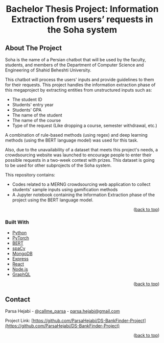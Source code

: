<div align="center">
  <h1 align="center">Bachelor Thesis Project: Information Extraction from users’ requests in the Soha system</h1>
</div>

## About The Project

Soha is the name of a Persian chatbot that will be used by the faculty, students, and members of the Department of Computer Science and Engineering of Shahid Beheshti University.

This chatbot will process the users' inputs and provide guidelines to them for their requests.
This project handles the information extraction phase of this megaproject by extracting entities from unstructured inputs such as:

- The student ID
- Students' entry year
- Students' GPA
- The name of the student
- The name of the course
- Type of the request (Like dropping a course, semester withdrawal, etc.)

A combination of rule-based methods (using regex) and deep learning methods (using the BERT language model) was used for this task.

Also, due to the unavailability of a dataset that meets this project's needs, a crowdsourcing website was launched to encourage people to enter their possible requests in a two-week contest with prizes.
This dataset is going to be used for other subprojects of the Soha system.

This repository contains:

- Codes related to a MERNG crowdsourcing web application to collect students' sample inputs using gamification methods
- A Jupyter notebook containing the Information Extraction phase of the project using the BERT language model.

<!-- Notebook | Link
-------- | ----------
Linear regression | [![Open In Colab](https://colab.research.google.com/assets/colab-badge.svg)](https://colab.research.google.com/github/ParsaHejabi/ComputationalIntelligence-ComputerAssignments/blob/main/HW1/COVID19_Iran_linear.ipynb) -->

<p align="right">
(<a href="#top">back to top</a>)
</p>

### Built With

- [Python](https://www.python.org/)
- [PyTorch](https://pytorch.org/)
- [BERT](https://arxiv.org/abs/1810.04805)
- [spaCy](https://spacy.io/)
- [MongoDB](https://www.mongodb.com/)
- [Express](https://expressjs.com/)
- [React](https://reactjs.org/)
- [Node.js](https://nodejs.org/en/)
- [GraphQL](https://graphql.org/)

<p align="right">(<a href="#top">back to top</a>)</p>

## Contact

Parsa Hejabi - [@callme_parsa](https://twitter.com/callme_parsa) - parsa.hejabi@gmail.com

Project Link: [https://github.com/ParsaHejabi/DS-BankFinder-Project](https://github.com/ParsaHejabi/DS-BankFinder-Project)

<p align="right">
(<a href="#top">back to top</a>)
</p>
